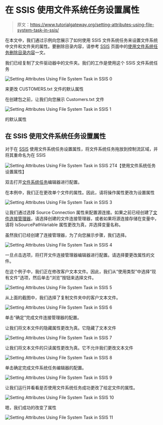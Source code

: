 # 在 SSIS 使用文件系统任务设置属性

> 原文：<https://www.tutorialgateway.org/setting-attributes-using-file-system-task-in-ssis/>

在本文中，我们通过示例向您展示了如何使用 SSIS 文件系统任务来设置文件系统中文件和文件夹的属性。要删除目录内容，请参考 [SSIS](https://www.tutorialgateway.org/ssis/) 页面中的[使用文件系统任务删除目录内容](https://www.tutorialgateway.org/delete-directory-content-using-file-system-task-in-ssis/)一文。

我们已经复制了文件驱动器中的文件夹。我们的工作是使用这个 SSIS 文件系统任务

![Setting Attributes Using File System Task in SSIS 0](img/6eadbcacaa064af7afbe93796b206071.png)

来更改 CUSTOMERS.txt 文件的默认属性

在创建包之前，让我们向您展示 Customers.txt 文件

![Setting Attributes Using File System Task in SSIS 1](img/5257f5dbdc0db45b6d2e57ce240dc899.png)

的默认属性

## 在 SSIS 使用文件系统任务设置属性

对于在 [SSIS](https://www.tutorialgateway.org/ssis/) 使用文件系统任务设置属性，将文件系统任务拖放到控制流区域，并将其重命名为在 SSIS

![Setting Attributes Using File System Task in SSIS 2](img/87cbefe03c685adc90093c73d3b3888a.png)T4【使用文件系统任务设置属性】

双击打开[文件系统任务](https://www.tutorialgateway.org/file-system-task-in-ssis/)编辑器进行配置。

在本例中，我们正在更改单个文件的属性。因此，请将操作属性更改为设置属性

![Setting Attributes Using File System Task in SSIS 3](img/32da79c81e5304e4d109e45c20349aad.png)

让我们通过选择 Source Connection 属性来配置源连接。如果之前已经创建了[文件连接管理器](https://www.tutorialgateway.org/file-connection-manager-in-ssis/)，请选择创建的文件连接管理器，或者如果将源连接存储在变量中，请将 IsSourcePathVariable 属性更改为真，并选择变量名称。

虽然我们已经创建了连接管理器，为了向您展示步骤，我们选择<new connection..="">。</new>

![Setting Attributes Using File System Task in SSIS 4](img/9620aee8c264b8386d8ec2e83d5a62c6.png)

一旦点击<new connection..="">选项，将打开文件连接管理器编辑器进行配置。请选择要更改属性的文件。</new>

在这个例子中，我们正在修改客户文本文件。因此，我们从“使用类型”中选择“现有文件”选项，然后单击“浏览”按钮来选择文件。

![Setting Attributes Using File System Task in SSIS 5](img/5c294ec50f03ddab97a215bbd8e0d5d8.png)

从上面的截图中，我们选择了复制文件夹中的客户文本文件。

![Setting Attributes Using File System Task in SSIS 6](img/1aa99d85715e43a57792b196950c6941.png)

单击“确定”完成文件连接管理器的配置。

让我们将文本文件的隐藏属性更改为真。它隐藏了文本文件

![Setting Attributes Using File System Task in SSIS 7](img/37514750ceaaba903999b33b92c23cb1.png)

让我们将文本文件的只读属性更改为真。它不允许我们更改文本文件

![Setting Attributes Using File System Task in SSIS 8](img/11df236c807b766f555901443ee740ec.png)

单击确定完成文件系统任务编辑器的配置。

![Setting Attributes Using File System Task in SSIS 9](img/bf58ace460f8d3fd9d20c4f0d9d0fd7c.png)

让我们运行并看看是否使用文件系统任务成功更改了给定文件的属性。

![Setting Attributes Using File System Task in SSIS 10](img/914c5c5362bd0c1c82d2217eca699a9e.png)

嗯，我们成功的改变了属性

![Setting Attributes Using File System Task in SSIS 11](img/5a23e89f3704e807c6d8e548249a621d.png)